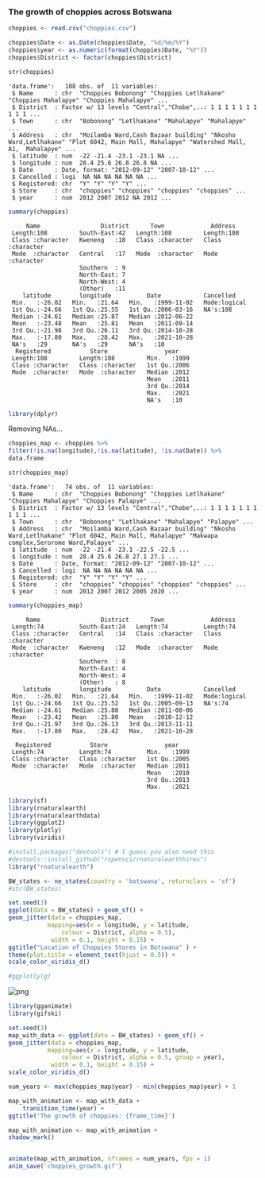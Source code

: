 ### The growth of choppies across Botswana


```R
choppies <- read.csv("choppies.csv")
```


```R
choppies$Date <- as.Date(choppies$Date, "%d/%m/%Y")
choppies$year <- as.numeric(format(choppies$Date, "%Y"))
choppies$District <- factor(choppies$District)
```


```R
str(choppies)
```

    'data.frame':	108 obs. of  11 variables:
     $ Name      : chr  "Choppies Bobonong" "Choppies Letlhakane" "Choppies Mahalapye" "Choppies Mahalapye" ...
     $ District  : Factor w/ 13 levels "Central","Chobe",..: 1 1 1 1 1 1 1 1 1 1 ...
     $ Town      : chr  "Bobonong" "Letlhakane" "Mahalapye" "Mahalapye" ...
     $ Address   : chr  "Moilamba Ward,Cash Bazaar building" "Nkosho Ward,Letlhakane" "Plot 6042, Main Mall, Mahalapye" "Watershed Mall, A1,  Mahalapye" ...
     $ latitude  : num  -22 -21.4 -23.1 -23.1 NA ...
     $ longitude : num  28.4 25.6 26.8 26.8 NA ...
     $ Date      : Date, format: "2012-09-12" "2007-10-12" ...
     $ Cancelled : logi  NA NA NA NA NA NA ...
     $ Registered: chr  "Y" "Y" "Y" "Y" ...
     $ Store     : chr  "choppies" "choppies" "choppies" "choppies" ...
     $ year      : num  2012 2007 2012 NA 2012 ...
    


```R
summary(choppies)
```


         Name                 District      Town             Address         
     Length:108         South-East:42   Length:108         Length:108        
     Class :character   Kweneng   :18   Class :character   Class :character  
     Mode  :character   Central   :17   Mode  :character   Mode  :character  
                        Southern  : 9                                        
                        North-East: 7                                        
                        North-West: 4                                        
                        (Other)   :11                                        
        latitude        longitude          Date            Cancelled     
     Min.   :-26.02   Min.   :21.64   Min.   :1999-11-02   Mode:logical  
     1st Qu.:-24.66   1st Qu.:25.55   1st Qu.:2006-03-16   NA's:108      
     Median :-24.61   Median :25.87   Median :2012-06-22                 
     Mean   :-23.48   Mean   :25.81   Mean   :2011-09-14                 
     3rd Qu.:-21.98   3rd Qu.:26.11   3rd Qu.:2014-10-28                 
     Max.   :-17.80   Max.   :28.42   Max.   :2021-10-28                 
     NA's   :29       NA's   :29      NA's   :10                         
      Registered           Store                year     
     Length:108         Length:108         Min.   :1999  
     Class :character   Class :character   1st Qu.:2006  
     Mode  :character   Mode  :character   Median :2012  
                                           Mean   :2011  
                                           3rd Qu.:2014  
                                           Max.   :2021  
                                           NA's   :10    



```R
library(dplyr)
```

Removing NAs...


```R
choppies_map <- choppies %>% 
filter(!is.na(longitude),!is.na(latitude), !is.na(Date)) %>%
data.frame
```


```R
str(choppies_map)
```

    'data.frame':	74 obs. of  11 variables:
     $ Name      : chr  "Choppies Bobonong" "Choppies Letlhakane" "Choppies Mahalapye" "Choppies Palapye" ...
     $ District  : Factor w/ 13 levels "Central","Chobe",..: 1 1 1 1 1 1 1 1 1 1 ...
     $ Town      : chr  "Bobonong" "Letlhakane" "Mahalapye" "Palapye" ...
     $ Address   : chr  "Moilamba Ward,Cash Bazaar building" "Nkosho Ward,Letlhakane" "Plot 6042, Main Mall, Mahalapye" "Makwapa complex,Serorome Ward,Palapye" ...
     $ latitude  : num  -22 -21.4 -23.1 -22.5 -22.5 ...
     $ longitude : num  28.4 25.6 26.8 27.1 27.1 ...
     $ Date      : Date, format: "2012-09-12" "2007-10-12" ...
     $ Cancelled : logi  NA NA NA NA NA NA ...
     $ Registered: chr  "Y" "Y" "Y" "Y" ...
     $ Store     : chr  "choppies" "choppies" "choppies" "choppies" ...
     $ year      : num  2012 2007 2012 2005 2020 ...
    


```R
summary(choppies_map)
```


         Name                 District      Town             Address         
     Length:74          South-East:24   Length:74          Length:74         
     Class :character   Central   :14   Class :character   Class :character  
     Mode  :character   Kweneng   :12   Mode  :character   Mode  :character  
                        Southern  : 8                                        
                        North-East: 4                                        
                        North-West: 4                                        
                        (Other)   : 8                                        
        latitude        longitude          Date            Cancelled     
     Min.   :-26.02   Min.   :21.64   Min.   :1999-11-02   Mode:logical  
     1st Qu.:-24.66   1st Qu.:25.52   1st Qu.:2005-09-13   NA's:74       
     Median :-24.61   Median :25.88   Median :2011-08-06                 
     Mean   :-23.42   Mean   :25.80   Mean   :2010-12-12                 
     3rd Qu.:-21.97   3rd Qu.:26.13   3rd Qu.:2013-11-11                 
     Max.   :-17.80   Max.   :28.42   Max.   :2021-10-28                 
                                                                         
      Registered           Store                year     
     Length:74          Length:74          Min.   :1999  
     Class :character   Class :character   1st Qu.:2005  
     Mode  :character   Mode  :character   Median :2011  
                                           Mean   :2010  
                                           3rd Qu.:2013  
                                           Max.   :2021  
                                                         



```R
library(sf)
library(rnaturalearth)
library(rnaturalearthdata)
library(ggplot2)
library(plotly)
library(viridis)
```


```R
#install.packages("devtools") # I guess you also need this
#devtools::install_github("ropensci/rnaturalearthhires")
library("rnaturalearth")
```


```R
BW_states <- ne_states(country = 'botswana', returnclass = 'sf')
#str(BW_states)
```


```R
set.seed(3)
ggplot(data = BW_states) + geom_sf() +
geom_jitter(data = choppies_map, 
           mapping=aes(x = longitude, y = latitude, 
               colour = District, alpha = 0.5), 
            width = 0.1, height = 0.15) +
ggtitle("Location of Choppies Stores in Botswana" ) +
theme(plot.title = element_text(hjust = 0.5)) +
scale_color_viridis_d()

#ggplotly(g)
```


    
![png](output_13_0.png)
    



```R
library(gganimate)
library(gifski)
```


```R
set.seed(3)
map_with_data <- ggplot(data = BW_states) + geom_sf() +
geom_jitter(data = choppies_map, 
           mapping=aes(x = longitude, y = latitude, 
               colour = District, alpha = 0.5, group = year), 
            width = 0.1, height = 0.15) +
scale_color_viridis_d()

```


```R
num_years <- max(choppies_map$year) - min(choppies_map$year) + 1

map_with_animation <- map_with_data +
    transition_time(year) +
ggtitle('The growth of choppies: {frame_time}')

map_with_animation <- map_with_animation +
shadow_mark()


animate(map_with_animation, nframes = num_years, fps = 1)
anim_save('choppies_growth.gif')
```
